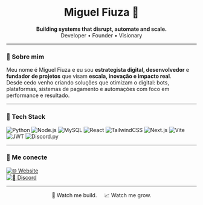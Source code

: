 <h1 align="center">Miguel Fiuza 🚀</h1>
<p align="center">
  <strong>Building systems that disrupt, automate and scale.</strong><br>
  Developer • Founder • Visionary
</p>

---

### 👤 Sobre mim

Meu nome é Miguel Fiuza e eu sou **estrategista digital, desenvolvedor** e **fundador de projetos** que visam **escala, inovação e impacto real**.  
Desde cedo venho criando soluções que otimizam o digital: bots, plataformas, sistemas de pagamento e automações com foco em performance e resultado.

---

### 🧰 Tech Stack

![Python](https://img.shields.io/badge/-Python-3776AB?style=flat&logo=python&logoColor=white)
![Node.js](https://img.shields.io/badge/-Node.js-339933?style=flat&logo=node.js&logoColor=white)
![MySQL](https://img.shields.io/badge/-MySQL-4479A1?style=flat&logo=mysql&logoColor=white)
![React](https://img.shields.io/badge/-React-20232A?style=flat&logo=react&logoColor=61DAFB)
![TailwindCSS](https://img.shields.io/badge/-TailwindCSS-06B6D4?style=flat&logo=tailwind-css&logoColor=white)
![Next.js](https://img.shields.io/badge/-Next.js-000?style=flat&logo=next.js&logoColor=white)
![Vite](https://img.shields.io/badge/-Vite-646CFF?style=flat&logo=vite&logoColor=white)
![JWT](https://img.shields.io/badge/-JWT-000000?style=flat&logo=jsonwebtokens&logoColor=white)
![Discord.py](https://img.shields.io/badge/-Discord.py-5865F2?style=flat&logo=discord&logoColor=white)

---

### 📡 Me conecte

[![🌐 Website](https://img.shields.io/badge/-miguelfiuza.com-0A0A0A?style=flat&logo=google-chrome&logoColor=white)](https://miguelfiuza.com)  
[![💬 Discord](https://img.shields.io/badge/-Miguel%20Fiuza-5865F2?style=flat&logo=discord&logoColor=white)](https://discord.gg/seuservidor)

---

<p align="center">👀 Watch me build. &nbsp;&nbsp;&nbsp; 📈 Watch me grow.</p>
